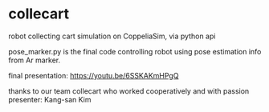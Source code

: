 # collecart
robot collecting cart
simulation on CoppeliaSim, via python api  

pose_marker.py is the final code controlling robot using pose estimation info from Ar marker.  

final presentation:
https://youtu.be/6SSKAKmHPgQ  

thanks to our team collecart who worked cooperatively and with passion  
presenter: Kang-san Kim
